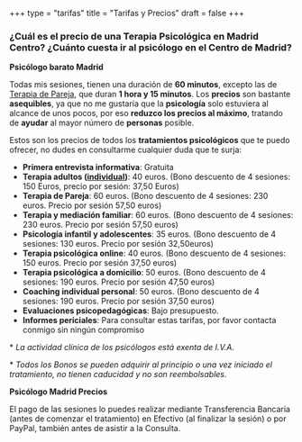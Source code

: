 +++
type = "tarifas"
title = "Tarifas y Precios"
draft = false
+++

### ¿Cuál es el precio de una Terapia Psicológica en Madrid Centro? ¿Cuánto cuesta ir al psicólogo en el Centro de Madrid?

**Psicólogo barato Madrid**

Todas mis sesiones, tienen una duración de **60 minutos**, excepto las de [Terapia de Pareja]( http://ampsicologia.es/terapia-pareja/), que duran **1 hora y 15 minutos**.
Los **precios** son bastante **asequibles**, ya que no me gustaría que la **psicología** solo estuviera al alcance de unos pocos, por eso **reduzco los precios al máximo**, tratando de **ayudar** al mayor número de **personas** posible.

Estos son los precios de todos los **tratamientos psicológicos** que te puedo ofrecer, no dudes en consultarme cualquier duda que te surja:

- **Primera entrevista informativa**: Gratuita
- **Terapia adultos ([individual](http://ampsicologia.es/terapia-individual/))**: 40 euros. (Bono descuento de 4 sesiones: 150 Euros, precio por sesión: 37,50 Euros)
- **Terapia de Pareja**: 60 euros. (Bono descuento de 4 sesiones: 230 euros. Precio por sesión 57,50 euros)
- **Terapia y mediación familiar**: 60 euros. (Bono descuento de 4 sesiones: 230 euros. Precio por sesión 57,50 euros)
- **Psicología infantil y adolescentes**: 35 euros. (Bono descuento de 4 sesiones: 130 euros. Precio por sesión 32,50euros)
- **Terapia psicológica online**: 40 euros. (Bono descuento de 4 sesiones: 150 euros. Precio por sesión 37,50 euros)
- **Terapia psicológica a domicilio**: 50 euros. (Bono descuento de 4 sesiones: 190 euros. Precio por sesión 47,50 euros)
- **Coaching individual personal**: 50 euros. (Bono descuento de 4 sesiones: 190 euros. Precio por sesión 37,50 euros)
- **Evaluaciones psicopedagógicas**: Bajo presupuesto.
- **Informes periciales**: Para consultar estas tarifas, por favor contacta conmigo sin ningún compromiso

\* *La actividad clínica de los psicólogos está exenta de I.V.A.*

\* *Todos los Bonos se pueden adquirir al principio o una vez iniciado el tratamiento, no tienen caducidad y no son reembolsables.*

**Psicólogo Madrid Precios**

El pago de las sesiones lo puedes realizar mediante Transferencia Bancaria (antes de comenzar el tratamiento) en Efectivo (al finalizar la sesión) o por PayPal, también antes de asistir a la Consulta.